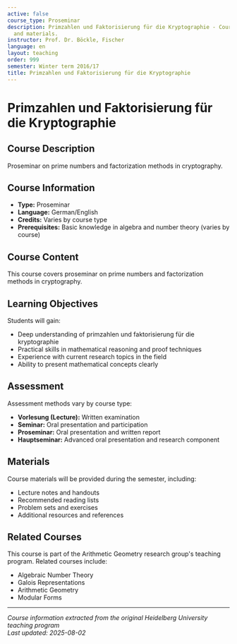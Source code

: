 ```yaml
---
active: false
course_type: Proseminar
description: Primzahlen und Faktorisierung für die Kryptographie - Course information
  and materials.
instructor: Prof. Dr. Böckle, Fischer
language: en
layout: teaching
order: 999
semester: Winter term 2016/17
title: Primzahlen und Faktorisierung für die Kryptographie
---
```


# Primzahlen und Faktorisierung für die Kryptographie

## Course Description 

Proseminar on prime numbers and factorization methods in cryptography.

## Course Information 

- **Type:** Proseminar
- **Language:** German/English
- **Credits:** Varies by course type
- **Prerequisites:** Basic knowledge in algebra and number theory (varies by course)

## Course Content 

This course covers proseminar on prime numbers and factorization methods in cryptography.

## Learning Objectives 

Students will gain:
- Deep understanding of primzahlen und faktorisierung für die kryptographie
- Practical skills in mathematical reasoning and proof techniques
- Experience with current research topics in the field
- Ability to present mathematical concepts clearly

## Assessment 

Assessment methods vary by course type:
- **Vorlesung (Lecture):** Written examination
- **Seminar:** Oral presentation and participation
- **Proseminar:** Oral presentation and written report
- **Hauptseminar:** Advanced oral presentation and research component

## Materials 

Course materials will be provided during the semester, including:
- Lecture notes and handouts
- Recommended reading lists
- Problem sets and exercises
- Additional resources and references

## Related Courses 

This course is part of the Arithmetic Geometry research group's teaching program. Related courses include:
- Algebraic Number Theory
- Galois Representations
- Arithmetic Geometry
- Modular Forms

---

*Course information extracted from the original Heidelberg University teaching program*  
*Last updated: 2025-08-02*